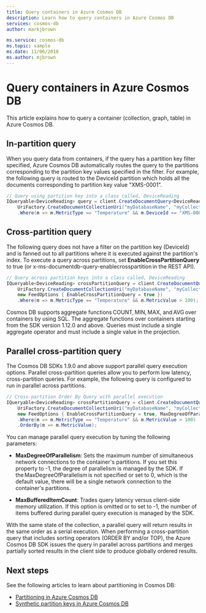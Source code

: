 ```yaml
---
title: Query containers in Azure Cosmos DB
description: Learn how to query containers in Azure Cosmos DB
services: cosmos-db
author: markjbrown

ms.service: cosmos-db
ms.topic: sample
ms.date: 11/06/2018
ms.author: mjbrown
---
```


# Query containers in Azure Cosmos DB

This article explains how to query a container (collection, graph, table) in Azure Cosmos DB.

## In-partition query

When you query data from containers, if the query has a partition key filter specified, Azure Cosmos DB automatically routes the query to the partitions corresponding to the partition key values specified in the filter. For example, the following query is routed to the DeviceId partition which holds all the documents corresponding to partition key value "XMS-0001".

```csharp
// Query using partition key into a class called, DeviceReading
IQueryable<DeviceReading> query = client.CreateDocumentQuery<DeviceReading>(
    UriFactory.CreateDocumentCollectionUri("myDatabaseName", "myCollectionName"))
    .Where(m => m.MetricType == "Temperature" && m.DeviceId == "XMS-0001");
```

## Cross-partition query

The following query does not have a filter on the partition key (DeviceId) and is fanned out to all partitions where it is executed against the partition's index. To execute a query across partitions, set **EnableCrossPartitionQuery** to true (or x-ms-documentdb-query-enablecrosspartition in the REST API).

```csharp
// Query across partition keys into a class called, DeviceReading
IQueryable<DeviceReading> crossPartitionQuery = client.CreateDocumentQuery<DeviceReading>(
    UriFactory.CreateDocumentCollectionUri("myDatabaseName", "myCollectionName"),
    new FeedOptions { EnableCrossPartitionQuery = true })
    .Where(m => m.MetricType == "Temperature" && m.MetricValue > 100);
```

Cosmos DB supports aggregate functions COUNT, MIN, MAX, and AVG over containers by using SQL. The aggregate functions over containers starting from the SDK version 1.12.0 and above. Queries must include a single aggregate operator and must include a single value in the projection.

## Parallel cross-partition query

The Cosmos DB SDKs 1.9.0 and above support parallel query execution options.  Parallel cross-partition queries allow you to perform low latency, cross-partition queries. For example, the following query is configured to run in parallel across partitions.

```csharp
// Cross-partition Order By Query with parallel execution
IQueryable<DeviceReading> crossPartitionQuery = client.CreateDocumentQuery<DeviceReading>(
    UriFactory.CreateDocumentCollectionUri("myDatabaseName", "myCollectionName"),  
    new FeedOptions { EnableCrossPartitionQuery = true, MaxDegreeOfParallelism = 10, MaxBufferedItemCount = 100})
    .Where(m => m.MetricType == "Temperature" && m.MetricValue > 100)
    .OrderBy(m => m.MetricValue);
```

You can manage parallel query execution by tuning the following parameters:

- **MaxDegreeOfParallelism**: Sets the maximum number of simultaneous network connections to the container's partitions. If you set this property to -1, the degree of parallelism is managed by the SDK. If the MaxDegreeOfParallelism is not specified or set to 0, which is the default value, there will be a single network connection to the container's partitions.

- **MaxBufferedItemCount**: Trades query latency versus client-side memory utilization. If this option is omitted or to set to -1, the number of items buffered during parallel query execution is managed by the SDK.

With the same state of the collection, a parallel query will return results in the same order as a serial execution. When performing a cross-partition query that includes sorting operators (ORDER BY and/or TOP), the Azure Cosmos DB SDK issues the query in parallel across partitions and merges partially sorted results in the client side to produce globally ordered results.

## Next steps

See the following articles to learn about partitioning in Cosmos DB:

- [Partitioning in Azure Cosmos DB](partitioning-overview.md)
- [Synthetic partition keys in Azure Cosmos DB](synthetic-partition-keys.md)
